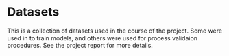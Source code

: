 # Datasets

This is a collection of datasets used in the course of the project. Some were used in to train models, and others were used for process validaion procedures. See the project report for more details.